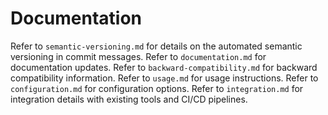 # Documentation

Refer to `semantic-versioning.md` for details on the automated semantic versioning in commit messages.
Refer to `documentation.md` for documentation updates.
Refer to `backward-compatibility.md` for backward compatibility information.
Refer to `usage.md` for usage instructions.
Refer to `configuration.md` for configuration options.
Refer to `integration.md` for integration details with existing tools and CI/CD pipelines.
